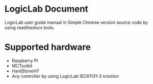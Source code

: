 # LogicLab Document
LogicLab user guide manual in Simple Chinese version source code by using readthedocs tools.

# Supported hardware
- Raspberry PI
- MCToolkit
- HardStoneH7
- Any controller by using LogicLab IEC61131-3 solution
